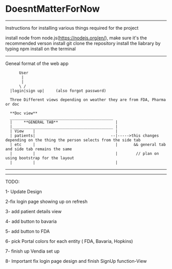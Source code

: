 # DoesntMatterForNow
_______________________________________________________________________________________________________________________________________
Instructions for installing various things required for the project

install node from node.js(https://nodejs.org/en/), make sure it's the recommended verson
install git
clone the repository 
install the liabrary by typing npm install on the terminal
________________________________________________________________________________________________________________________________________
Geneal format of the web app

          User
           |
           |
          \ /
      |login|sign up|     (also forgot password)
      
      Three Different views depending on weather they are from FDA, Pharma or doc
      
      **Doc view** 
      _____________________________________________
      |     **GENERAL TAB**                         |
      |____________________________________________ |
      | View    |                                   |
      | patients|                                 --|----->this changes depending on the thing the person selects from the side tab 
      | etc     |                                   |       && general tab and side tab remains the same 
      |         |                                   |        // plan on using bootstrap for the layout
      |         |                                   |

___________________________________________________________________________________________________________________________________________
___________________________________________________________________________________________________________________________________________
TODO:

1- Update Design

2-fix login page showing up on refresh

3- add patient details view

4- add button to bavaria

5- add button to FDA

6- pick Portal colors for each entity ( FDA, Bavaria, Hopkins)

7- finish up Vendia set up

8- Important fix login page design and finish SignUp function-View



